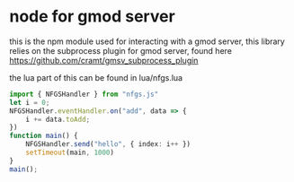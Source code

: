 # node for gmod server
this is the npm module used for interacting with a gmod server, this library relies on the subprocess plugin for gmod server, found here https://github.com/cramt/gmsv_subprocess_plugin

the lua part of this can be found in lua/nfgs.lua

```ts
import { NFGSHandler } from "nfgs.js"
let i = 0;
NFGSHandler.eventHandler.on("add", data => {
    i += data.toAdd;
})
function main() {
    NFGSHandler.send("hello", { index: i++ })
    setTimeout(main, 1000)
}
main();

```